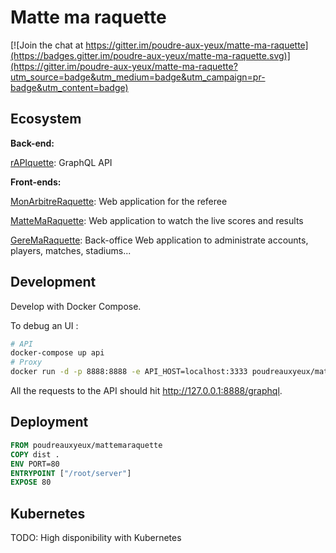 # Matte ma raquette

[![Join the chat at https://gitter.im/poudre-aux-yeux/matte-ma-raquette](https://badges.gitter.im/poudre-aux-yeux/matte-ma-raquette.svg)](https://gitter.im/poudre-aux-yeux/matte-ma-raquette?utm_source=badge&utm_medium=badge&utm_campaign=pr-badge&utm_content=badge)

## Ecosystem

**Back-end:**

[rAPIquette](https://github.com/poudre-aux-yeux/rapiquette): GraphQL API

**Front-ends:**

[MonArbitreRaquette](https://github.com/poudre-aux-yeux/mon-arbitre-raquette):
Web application for the referee

[MatteMaRaquette](https://github.com/poudre-aux-yeux/ATP_LIVE):
Web application to watch the live scores and results

[GereMaRaquette](https://github.com/poudre-aux-yeux/mon-admin-raquette):
Back-office Web application to administrate accounts, players, matches, stadiums...

## Development

Develop with Docker Compose.

To debug an UI :

```sh
# API
docker-compose up api
# Proxy
docker run -d -p 8888:8888 -e API_HOST=localhost:3333 poudreauxyeux/mattemaraquette
```

All the requests to the API should hit http://127.0.0.1:8888/graphql.

## Deployment

```Dockerfile
FROM poudreauxyeux/mattemaraquette
COPY dist .
ENV PORT=80
ENTRYPOINT ["/root/server"]
EXPOSE 80
```

## Kubernetes

TODO: High disponibility with Kubernetes
